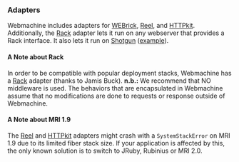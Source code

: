 ### Adapters

Webmachine includes adapters for [WEBrick][webrick], [Reel][reel], and
[HTTPkit][httpkit]. Additionally, the [Rack][rack] adapter lets it
run on any webserver that provides a Rack interface. It also lets it run on
[Shotgun][shotgun] ([example][shotgun_example]).

#### A Note about Rack

In order to be compatible with popular deployment stacks,
Webmachine has a [Rack](https://github.com/rack/rack) adapter (thanks to Jamis Buck).
**n.b.:** We recommend that NO middleware is used. The
behaviors that are encapsulated in Webmachine assume that no modifications
are done to requests or response outside of Webmachine.

#### A Note about MRI 1.9

The [Reel][reel] and [HTTPkit][httpkit]
adapters might crash with a `SystemStackError` on MRI 1.9 due to its
limited fiber stack size. If your application is affected by this, the
only known solution is to switch to JRuby, Rubinius or MRI 2.0.

[webrick]: http://rubydoc.info/stdlib/webrick
[reel]: https://github.com/celluloid/reel
[httpkit]: https://github.com/lgierth/httpkit
[rack]: https://github.com/rack/rack
[shotgun]: https://github.com/rtomayko/shotgun
[shotgun_example]: https://gist.github.com/4389220